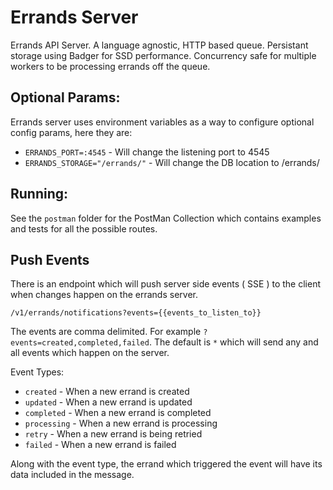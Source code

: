 # Errands Server
Errands API Server. A language agnostic, HTTP based queue. Persistant storage using Badger for SSD performance. Concurrency safe for multiple workers to be processing errands off the queue.

## Optional Params:
Errands server uses environment variables as a way to configure optional config params, here they are:
- `ERRANDS_PORT=:4545` - Will change the listening port to 4545
- `ERRANDS_STORAGE="/errands/"` - Will change the DB location to /errands/

## Running:
See the `postman` folder for the PostMan Collection which contains examples and tests for all the possible routes. 

## Push Events
There is an endpoint which will push server side events ( SSE ) to the client when changes happen on the errands server.

	/v1/errands/notifications?events={{events_to_listen_to}}

The events are comma delimited. For example `?events=created,completed,failed`. The default is `*` which will send any and all events which happen on the server.

Event Types:
- `created` - When a new errand is created
- `updated` - When a new errand is updated
- `completed` - When a new errand is completed
- `processing` - When a new errand is processing
- `retry` - When a new errand is being retried
- `failed` - When a new errand is failed

Along with the event type, the errand which triggered the event will have its data included in the message.